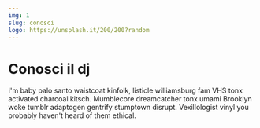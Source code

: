 ```yaml
---
img: 1
slug: conosci
logo: https://unsplash.it/200/200?random
---
```


# Conosci il dj

I'm baby palo santo waistcoat kinfolk, listicle williamsburg fam VHS tonx activated charcoal kitsch. Mumblecore dreamcatcher tonx umami Brooklyn woke tumblr adaptogen gentrify stumptown disrupt. Vexillologist vinyl you probably haven't heard of them ethical.
